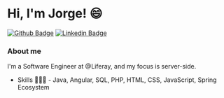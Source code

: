 # Hi, I'm Jorge! :smile:

[![Github Badge](https://img.shields.io/badge/-Github-000?style=flat-square&logo=Github&logoColor=white&link=https://github.com/JorgeEduardo96)](https://github.com/JorgeEduardo96)
[![Linkedin Badge](https://img.shields.io/badge/-LinkedIn-blue?style=flat-square&logo=Linkedin&logoColor=white&link=https://www.linkedin.com/in/jorge-eduardo-623b62140/)](https://www.linkedin.com/in/jorge-eduardo-623b62140/)

### About me
I'm a Software Engineer at @Liferay, and my focus is server-side.


- Skills 👨🏼‍🏫  - Java, Angular, SQL, PHP, HTML, CSS, JavaScript, Spring Ecosystem
